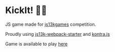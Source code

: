 # KickIt! 🚀🚀

JS game made for [js13kgames](http://js13kgames.com/) competition.

Proudly using [js13k-webpack-starter](https://github.com/sz-piotr/js13k-webpack-starter) and [kontra.js](https://straker.github.io/kontra/)

Game is available to play [here](http://js13kgames.com/entries/kickit)
